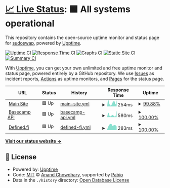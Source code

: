 # [📈 Live Status](https://sudoswap.github.io/status_basecamp_wtf): <!--live status--> **🟩 All systems operational**

This repository contains the open-source uptime monitor and status page for [sudoswap](https://sudoswap.github.io/status_basecamp_wtf), powered by [Upptime](https://github.com/upptime/upptime).

[![Uptime CI](https://github.com/sudoswap/status_basecamp_wtf/workflows/Uptime%20CI/badge.svg)](https://github.com/sudoswap/status_basecamp_wtf/actions?query=workflow%3A%22Uptime+CI%22)
[![Response Time CI](https://github.com/sudoswap/status_basecamp_wtf/workflows/Response%20Time%20CI/badge.svg)](https://github.com/sudoswap/status_basecamp_wtf/actions?query=workflow%3A%22Response+Time+CI%22)
[![Graphs CI](https://github.com/sudoswap/status_basecamp_wtf/workflows/Graphs%20CI/badge.svg)](https://github.com/sudoswap/status_basecamp_wtf/actions?query=workflow%3A%22Graphs+CI%22)
[![Static Site CI](https://github.com/sudoswap/status_basecamp_wtf/workflows/Static%20Site%20CI/badge.svg)](https://github.com/sudoswap/status_basecamp_wtf/actions?query=workflow%3A%22Static+Site+CI%22)
[![Summary CI](https://github.com/sudoswap/status_basecamp_wtf/workflows/Summary%20CI/badge.svg)](https://github.com/sudoswap/status_basecamp_wtf/actions?query=workflow%3A%22Summary+CI%22)

With [Upptime](https://upptime.js.org), you can get your own unlimited and free uptime monitor and status page, powered entirely by a GitHub repository. We use [Issues](https://github.com/sudoswap/status_basecamp_wtf/issues) as incident reports, [Actions](https://github.com/sudoswap/status_basecamp_wtf/actions) as uptime monitors, and [Pages](https://sudoswap.github.io/status_basecamp_wtf) for the status page.

<!--start: status pages-->
<!-- This summary is generated by Upptime (https://github.com/upptime/upptime) -->
<!-- Do not edit this manually, your changes will be overwritten -->
<!-- prettier-ignore -->
| URL | Status | History | Response Time | Uptime |
| --- | ------ | ------- | ------------- | ------ |
| <img alt="" src="https://icons.duckduckgo.com/ip3/basecamp.wtf.ico" height="13"> [Main Site](https://basecamp.wtf) | 🟩 Up | [main-site.yml](https://github.com/sudoswap/status_basecamp_wtf/commits/HEAD/history/main-site.yml) | <details><summary><img alt="Response time graph" src="./graphs/main-site/response-time-week.png" height="20"> 254ms</summary><br><a href="https://status.basecamp.wtf/history/main-site"><img alt="Response time 308" src="https://img.shields.io/endpoint?url=https%3A%2F%2Fraw.githubusercontent.com%2Fsudoswap%2Fstatus_basecamp_wtf%2FHEAD%2Fapi%2Fmain-site%2Fresponse-time.json"></a><br><a href="https://status.basecamp.wtf/history/main-site"><img alt="24-hour response time 421" src="https://img.shields.io/endpoint?url=https%3A%2F%2Fraw.githubusercontent.com%2Fsudoswap%2Fstatus_basecamp_wtf%2FHEAD%2Fapi%2Fmain-site%2Fresponse-time-day.json"></a><br><a href="https://status.basecamp.wtf/history/main-site"><img alt="7-day response time 254" src="https://img.shields.io/endpoint?url=https%3A%2F%2Fraw.githubusercontent.com%2Fsudoswap%2Fstatus_basecamp_wtf%2FHEAD%2Fapi%2Fmain-site%2Fresponse-time-week.json"></a><br><a href="https://status.basecamp.wtf/history/main-site"><img alt="30-day response time 275" src="https://img.shields.io/endpoint?url=https%3A%2F%2Fraw.githubusercontent.com%2Fsudoswap%2Fstatus_basecamp_wtf%2FHEAD%2Fapi%2Fmain-site%2Fresponse-time-month.json"></a><br><a href="https://status.basecamp.wtf/history/main-site"><img alt="1-year response time 308" src="https://img.shields.io/endpoint?url=https%3A%2F%2Fraw.githubusercontent.com%2Fsudoswap%2Fstatus_basecamp_wtf%2FHEAD%2Fapi%2Fmain-site%2Fresponse-time-year.json"></a></details> | <details><summary><a href="https://status.basecamp.wtf/history/main-site">99.88%</a></summary><a href="https://status.basecamp.wtf/history/main-site"><img alt="All-time uptime 99.99%" src="https://img.shields.io/endpoint?url=https%3A%2F%2Fraw.githubusercontent.com%2Fsudoswap%2Fstatus_basecamp_wtf%2FHEAD%2Fapi%2Fmain-site%2Fuptime.json"></a><br><a href="https://status.basecamp.wtf/history/main-site"><img alt="24-hour uptime 100.00%" src="https://img.shields.io/endpoint?url=https%3A%2F%2Fraw.githubusercontent.com%2Fsudoswap%2Fstatus_basecamp_wtf%2FHEAD%2Fapi%2Fmain-site%2Fuptime-day.json"></a><br><a href="https://status.basecamp.wtf/history/main-site"><img alt="7-day uptime 99.88%" src="https://img.shields.io/endpoint?url=https%3A%2F%2Fraw.githubusercontent.com%2Fsudoswap%2Fstatus_basecamp_wtf%2FHEAD%2Fapi%2Fmain-site%2Fuptime-week.json"></a><br><a href="https://status.basecamp.wtf/history/main-site"><img alt="30-day uptime 99.97%" src="https://img.shields.io/endpoint?url=https%3A%2F%2Fraw.githubusercontent.com%2Fsudoswap%2Fstatus_basecamp_wtf%2FHEAD%2Fapi%2Fmain-site%2Fuptime-month.json"></a><br><a href="https://status.basecamp.wtf/history/main-site"><img alt="1-year uptime 99.99%" src="https://img.shields.io/endpoint?url=https%3A%2F%2Fraw.githubusercontent.com%2Fsudoswap%2Fstatus_basecamp_wtf%2FHEAD%2Fapi%2Fmain-site%2Fuptime-year.json"></a></details>
| <img alt="" src="https://icons.duckduckgo.com/ip3/api.basecamp.wtf.ico" height="13"> [Basecamp API](https://api.basecamp.wtf/stats/platform) | 🟩 Up | [basecamp-api.yml](https://github.com/sudoswap/status_basecamp_wtf/commits/HEAD/history/basecamp-api.yml) | <details><summary><img alt="Response time graph" src="./graphs/basecamp-api/response-time-week.png" height="20"> 580ms</summary><br><a href="https://status.basecamp.wtf/history/basecamp-api"><img alt="Response time 357" src="https://img.shields.io/endpoint?url=https%3A%2F%2Fraw.githubusercontent.com%2Fsudoswap%2Fstatus_basecamp_wtf%2FHEAD%2Fapi%2Fbasecamp-api%2Fresponse-time.json"></a><br><a href="https://status.basecamp.wtf/history/basecamp-api"><img alt="24-hour response time 1580" src="https://img.shields.io/endpoint?url=https%3A%2F%2Fraw.githubusercontent.com%2Fsudoswap%2Fstatus_basecamp_wtf%2FHEAD%2Fapi%2Fbasecamp-api%2Fresponse-time-day.json"></a><br><a href="https://status.basecamp.wtf/history/basecamp-api"><img alt="7-day response time 580" src="https://img.shields.io/endpoint?url=https%3A%2F%2Fraw.githubusercontent.com%2Fsudoswap%2Fstatus_basecamp_wtf%2FHEAD%2Fapi%2Fbasecamp-api%2Fresponse-time-week.json"></a><br><a href="https://status.basecamp.wtf/history/basecamp-api"><img alt="30-day response time 337" src="https://img.shields.io/endpoint?url=https%3A%2F%2Fraw.githubusercontent.com%2Fsudoswap%2Fstatus_basecamp_wtf%2FHEAD%2Fapi%2Fbasecamp-api%2Fresponse-time-month.json"></a><br><a href="https://status.basecamp.wtf/history/basecamp-api"><img alt="1-year response time 357" src="https://img.shields.io/endpoint?url=https%3A%2F%2Fraw.githubusercontent.com%2Fsudoswap%2Fstatus_basecamp_wtf%2FHEAD%2Fapi%2Fbasecamp-api%2Fresponse-time-year.json"></a></details> | <details><summary><a href="https://status.basecamp.wtf/history/basecamp-api">100.00%</a></summary><a href="https://status.basecamp.wtf/history/basecamp-api"><img alt="All-time uptime 99.33%" src="https://img.shields.io/endpoint?url=https%3A%2F%2Fraw.githubusercontent.com%2Fsudoswap%2Fstatus_basecamp_wtf%2FHEAD%2Fapi%2Fbasecamp-api%2Fuptime.json"></a><br><a href="https://status.basecamp.wtf/history/basecamp-api"><img alt="24-hour uptime 100.00%" src="https://img.shields.io/endpoint?url=https%3A%2F%2Fraw.githubusercontent.com%2Fsudoswap%2Fstatus_basecamp_wtf%2FHEAD%2Fapi%2Fbasecamp-api%2Fuptime-day.json"></a><br><a href="https://status.basecamp.wtf/history/basecamp-api"><img alt="7-day uptime 100.00%" src="https://img.shields.io/endpoint?url=https%3A%2F%2Fraw.githubusercontent.com%2Fsudoswap%2Fstatus_basecamp_wtf%2FHEAD%2Fapi%2Fbasecamp-api%2Fuptime-week.json"></a><br><a href="https://status.basecamp.wtf/history/basecamp-api"><img alt="30-day uptime 99.98%" src="https://img.shields.io/endpoint?url=https%3A%2F%2Fraw.githubusercontent.com%2Fsudoswap%2Fstatus_basecamp_wtf%2FHEAD%2Fapi%2Fbasecamp-api%2Fuptime-month.json"></a><br><a href="https://status.basecamp.wtf/history/basecamp-api"><img alt="1-year uptime 99.33%" src="https://img.shields.io/endpoint?url=https%3A%2F%2Fraw.githubusercontent.com%2Fsudoswap%2Fstatus_basecamp_wtf%2FHEAD%2Fapi%2Fbasecamp-api%2Fuptime-year.json"></a></details>
| <img alt="" src="https://icons.duckduckgo.com/ip3/graph.codex.io.ico" height="13"> [Defined.fi](https://graph.codex.io/graphql) | 🟩 Up | [defined-fi.yml](https://github.com/sudoswap/status_basecamp_wtf/commits/HEAD/history/defined-fi.yml) | <details><summary><img alt="Response time graph" src="./graphs/defined-fi/response-time-week.png" height="20"> 283ms</summary><br><a href="https://status.basecamp.wtf/history/defined-fi"><img alt="Response time 365" src="https://img.shields.io/endpoint?url=https%3A%2F%2Fraw.githubusercontent.com%2Fsudoswap%2Fstatus_basecamp_wtf%2FHEAD%2Fapi%2Fdefined-fi%2Fresponse-time.json"></a><br><a href="https://status.basecamp.wtf/history/defined-fi"><img alt="24-hour response time 207" src="https://img.shields.io/endpoint?url=https%3A%2F%2Fraw.githubusercontent.com%2Fsudoswap%2Fstatus_basecamp_wtf%2FHEAD%2Fapi%2Fdefined-fi%2Fresponse-time-day.json"></a><br><a href="https://status.basecamp.wtf/history/defined-fi"><img alt="7-day response time 283" src="https://img.shields.io/endpoint?url=https%3A%2F%2Fraw.githubusercontent.com%2Fsudoswap%2Fstatus_basecamp_wtf%2FHEAD%2Fapi%2Fdefined-fi%2Fresponse-time-week.json"></a><br><a href="https://status.basecamp.wtf/history/defined-fi"><img alt="30-day response time 319" src="https://img.shields.io/endpoint?url=https%3A%2F%2Fraw.githubusercontent.com%2Fsudoswap%2Fstatus_basecamp_wtf%2FHEAD%2Fapi%2Fdefined-fi%2Fresponse-time-month.json"></a><br><a href="https://status.basecamp.wtf/history/defined-fi"><img alt="1-year response time 365" src="https://img.shields.io/endpoint?url=https%3A%2F%2Fraw.githubusercontent.com%2Fsudoswap%2Fstatus_basecamp_wtf%2FHEAD%2Fapi%2Fdefined-fi%2Fresponse-time-year.json"></a></details> | <details><summary><a href="https://status.basecamp.wtf/history/defined-fi">100.00%</a></summary><a href="https://status.basecamp.wtf/history/defined-fi"><img alt="All-time uptime 100.00%" src="https://img.shields.io/endpoint?url=https%3A%2F%2Fraw.githubusercontent.com%2Fsudoswap%2Fstatus_basecamp_wtf%2FHEAD%2Fapi%2Fdefined-fi%2Fuptime.json"></a><br><a href="https://status.basecamp.wtf/history/defined-fi"><img alt="24-hour uptime 100.00%" src="https://img.shields.io/endpoint?url=https%3A%2F%2Fraw.githubusercontent.com%2Fsudoswap%2Fstatus_basecamp_wtf%2FHEAD%2Fapi%2Fdefined-fi%2Fuptime-day.json"></a><br><a href="https://status.basecamp.wtf/history/defined-fi"><img alt="7-day uptime 100.00%" src="https://img.shields.io/endpoint?url=https%3A%2F%2Fraw.githubusercontent.com%2Fsudoswap%2Fstatus_basecamp_wtf%2FHEAD%2Fapi%2Fdefined-fi%2Fuptime-week.json"></a><br><a href="https://status.basecamp.wtf/history/defined-fi"><img alt="30-day uptime 100.00%" src="https://img.shields.io/endpoint?url=https%3A%2F%2Fraw.githubusercontent.com%2Fsudoswap%2Fstatus_basecamp_wtf%2FHEAD%2Fapi%2Fdefined-fi%2Fuptime-month.json"></a><br><a href="https://status.basecamp.wtf/history/defined-fi"><img alt="1-year uptime 100.00%" src="https://img.shields.io/endpoint?url=https%3A%2F%2Fraw.githubusercontent.com%2Fsudoswap%2Fstatus_basecamp_wtf%2FHEAD%2Fapi%2Fdefined-fi%2Fuptime-year.json"></a></details>

<!--end: status pages-->

[**Visit our status website →**](https://sudoswap.github.io/status_basecamp_wtf)

## 📄 License

- Powered by: [Upptime](https://github.com/upptime/upptime)
- Code: [MIT](./LICENSE) © [Anand Chowdhary](https://anandchowdhary.com), supported by [Pabio](https://pabio.com)
- Data in the `./history` directory: [Open Database License](https://opendatacommons.org/licenses/odbl/1-0/)
